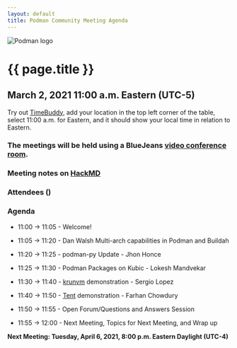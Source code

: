 ```yaml
---
layout: default
title: Podman Community Meeting Agenda
---
```


![Podman logo](../../../images/podman.svg)

# {{ page.title }}
## March 2, 2021 11:00 a.m. Eastern (UTC-5)

Try out [TimeBuddy](https://www.worldtimebuddy.com/?pl=1&lid=5,0&h=5&date=3/2/2021%7C3&hf=1), add your location in the top left corner of the table,
select 11:00 a.m. for Eastern, and it should show your local time in relation to Eastern.

### The meetings will be held using a BlueJeans [video conference room](https://bluejeans.com/796412039).

### Meeting notes on [HackMD](https://hackmd.io/fc1zraYdS0-klJ2KJcfC7w)

### Attendees ()

### Agenda

* 11:00 -> 11:05 - Welcome! 

* 11:05 -> 11:20 - Dan Walsh Multi-arch capabilities in Podman and Buildah
 
* 11:20 -> 11:25 - podman-py Update - Jhon Honce

* 11:25 -> 11:30 - Podman Packages on Kubic - Lokesh Mandvekar
 
* 11:30 -> 11:40 - [krunvm](https://github.com/slp/krunvm/) demonstration - Sergio Lopez

* 11:40 -> 11:50 - [Tent](https://github.com/fhsinchy/tent) demonstration - Farhan Chowdury

* 11:50 -> 11:55 - Open Forum/Questions and Answers Session

* 11:55 -> 12:00 - Next Meeting, Topics for Next Meeting, and Wrap up

 **Next Meeting: Tuesday, April 6, 2021, 8:00 p.m. Eastern Daylight (UTC-4)**
